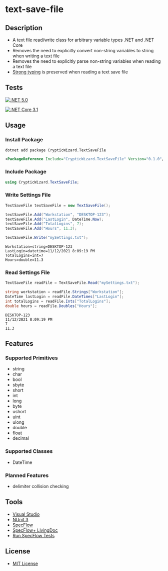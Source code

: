# text-save-file

## Description
* A text file read/write class for arbitrary variable types .NET and .NET Core
* Removes the need to explicitly convert non-string variables to string when writing a text file
* Removes the need to explicitly parse non-string variables when reading a text file
* [Strong typing](https://docs.microsoft.com/en-us/dotnet/csharp/language-reference/builtin-types/built-in-types) is preserved when reading a text save file

## Tests
[![.NET 5.0](https://github.com/cryptic-wizard/text-save-file/actions/workflows/dotnet.yml/badge.svg)](https://github.com/cryptic-wizard/text-save-file/actions/workflows/dotnet.yml)

[![.NET Core 3.1](https://github.com/cryptic-wizard/text-save-file/actions/workflows/dotnetcore.yml/badge.svg)](https://github.com/cryptic-wizard/text-save-file/actions/workflows/dotnetcore.yml)

## Usage
### Install Package
```Text
dotnet add package CrypticWizard.TextSaveFile
```
```xml
<PackageReference Include="CrypticWizard.TextSaveFile" Version="0.1.0"/>
```
### Include Package
```C#
using CrypticWizard.TextSaveFile;
```

### Write Settings File
```C#
TextSaveFile textSaveFile = new TextSaveFile();

textSaveFile.Add("Workstation", "DESKTOP-123");
textSaveFile.Add("LastLogin", DateTime.Now);
textSaveFile.Add("TotalLogins", 7);
textSaveFile.Add("Hours", 11.3);

textSaveFile.Write("mySettings.txt");
```
```Text
Workstation=string=DESKTOP-123
LastLogin=datetime=11/12/2021 8:09:19 PM
TotalLogins=int=7
Hours=double=11.3
```

### Read Settings File
```C#
TextSaveFile readFile = TextSaveFile.Read("mySettings.txt");

string workstation = readFile.Strings["Workstation"];
DateTime lastLogin = readFile.DateTimes["LastLogin"];
int totalLogins = readFile.Ints["TotalLogins"];
double hours = readFile.Doubles["Hours"];
```
```Text
DESKTOP-123
11/12/2021 8:09:19 PM
7
11.3
```

## Features
### Supported Primitives
* string
* char
* bool
* sbyte
* short
* int
* long
* byte
* ushort
* uint
* ulong
* double
* float
* decimal
### Supported Classes
* DateTime
### Planned Features
* delimiter collision checking

## Tools
* [Visual Studio](https://visualstudio.microsoft.com/vs/)
* [NUnit 3](https://nunit.org/)
* [SpecFlow](https://specflow.org/tools/specflow/)
* [SpecFlow+ LivingDoc](https://specflow.org/tools/living-doc/)
* [Run SpecFlow Tests](https://github.com/marketplace/actions/run-specflow-tests)
## License
* [MIT License](https://github.com/cryptic-wizard/settings-file/blob/main/LICENSE.md)
